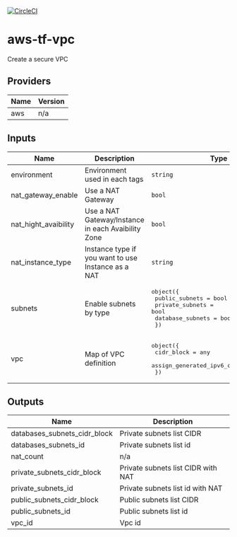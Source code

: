 [![CircleCI](https://circleci.com/gh/JohGirard/aws-tf-vpc/tree/master.svg?style=svg)](https://circleci.com/gh/JohGirard/aws-tf-vpc/tree/master)

# aws-tf-vpc
Create a secure VPC

## Providers

| Name | Version |
|------|---------|
| aws | n/a |

## Inputs

| Name | Description | Type | Default | Required |
|------|-------------|------|---------|:-----:|
| environment | Environment used in each tags | `string` | `"development"` | no |
| nat\_gateway\_enable | Use a NAT Gateway | `bool` | `false` | no |
| nat\_hight\_avaibility | Use a NAT Gateway/Instance in each Avaibility Zone | `bool` | `false` | no |
| nat\_instance\_type | Instance type if you want to use Instance as a NAT | `string` | `"t2.nano"` | no |
| subnets | Enable subnets by type | <pre>object({<br>    public_subnets   = bool<br>    private_subnets  = bool<br>    database_subnets = bool<br>  })</pre> | <pre>{<br>  "database_subnets": true,<br>  "private_subnets": true,<br>  "public_subnets": true<br>}</pre> | no |
| vpc | Map of VPC definition | <pre>object({<br>    cidr_block                       = any<br>    assign_generated_ipv6_cidr_block = bool<br>  })</pre> | n/a | yes |

## Outputs

| Name | Description |
|------|-------------|
| databases\_subnets\_cidr\_block | Private subnets list CIDR |
| databases\_subnets\_id | Private subnets list id |
| nat\_count | n/a |
| private\_subnets\_cidr\_block | Private subnets list CIDR with NAT |
| private\_subnets\_id | Private subnets list id with NAT |
| public\_subnets\_cidr\_block | Public subnets list CIDR |
| public\_subnets\_id | Public subnets list id |
| vpc\_id | Vpc id |
